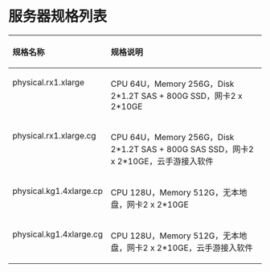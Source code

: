 # 服务器规格列表<a name="ZH-CN_TOPIC_0155203868"></a>

<a name="table260322362013"></a>
<table><thead align="left"><tr id="row16634192314207"><th class="cellrowborder" valign="top" width="30.3%" id="mcps1.1.3.1.1"><p id="p263452318205"><a name="p263452318205"></a><a name="p263452318205"></a>规格名称</p>
</th>
<th class="cellrowborder" valign="top" width="69.69999999999999%" id="mcps1.1.3.1.2"><p id="p1263482318207"><a name="p1263482318207"></a><a name="p1263482318207"></a>规格说明</p>
</th>
</tr>
</thead>
<tbody><tr id="row13634523182019"><td class="cellrowborder" valign="top" width="30.3%" headers="mcps1.1.3.1.1 "><p id="p17634202311209"><a name="p17634202311209"></a><a name="p17634202311209"></a>physical.rx1.xlarge</p>
</td>
<td class="cellrowborder" valign="top" width="69.69999999999999%" headers="mcps1.1.3.1.2 "><p id="p1363412322013"><a name="p1363412322013"></a><a name="p1363412322013"></a>CPU 64U，Memory 256G，Disk 2*1.2T SAS + 800G SSD，网卡2 x 2*10GE</p>
</td>
</tr>
<tr id="row63421937191318"><td class="cellrowborder" valign="top" width="30.3%" headers="mcps1.1.3.1.1 "><p id="p4343133712134"><a name="p4343133712134"></a><a name="p4343133712134"></a>physical.rx1.xlarge.cg</p>
</td>
<td class="cellrowborder" valign="top" width="69.69999999999999%" headers="mcps1.1.3.1.2 "><p id="p3343837121310"><a name="p3343837121310"></a><a name="p3343837121310"></a>CPU 64U，Memory 256G，Disk 2*1.2T SAS + 800G SAS SSD，网卡2 x 2*10GE，云手游接入软件</p>
</td>
</tr>
<tr id="row173511956173712"><td class="cellrowborder" valign="top" width="30.3%" headers="mcps1.1.3.1.1 "><p id="p235115693713"><a name="p235115693713"></a><a name="p235115693713"></a><span>physical.kg1.4xlarge.cp</span></p>
</td>
<td class="cellrowborder" valign="top" width="69.69999999999999%" headers="mcps1.1.3.1.2 "><p id="p10847824153819"><a name="p10847824153819"></a><a name="p10847824153819"></a>CPU 128U，Memory 512G，无本地盘，网卡2 x 2*10GE</p>
</td>
</tr>
<tr id="row13677175317159"><td class="cellrowborder" valign="top" width="30.3%" headers="mcps1.1.3.1.1 "><p id="p14677205315152"><a name="p14677205315152"></a><a name="p14677205315152"></a>physical.kg1.4xlarge.cg</p>
</td>
<td class="cellrowborder" valign="top" width="69.69999999999999%" headers="mcps1.1.3.1.2 "><p id="p156779537150"><a name="p156779537150"></a><a name="p156779537150"></a>CPU 128U，Memory 512G，无本地盘，网卡2 x 2*10GE，云手游接入软件</p>
</td>
</tr>
</tbody>
</table>

